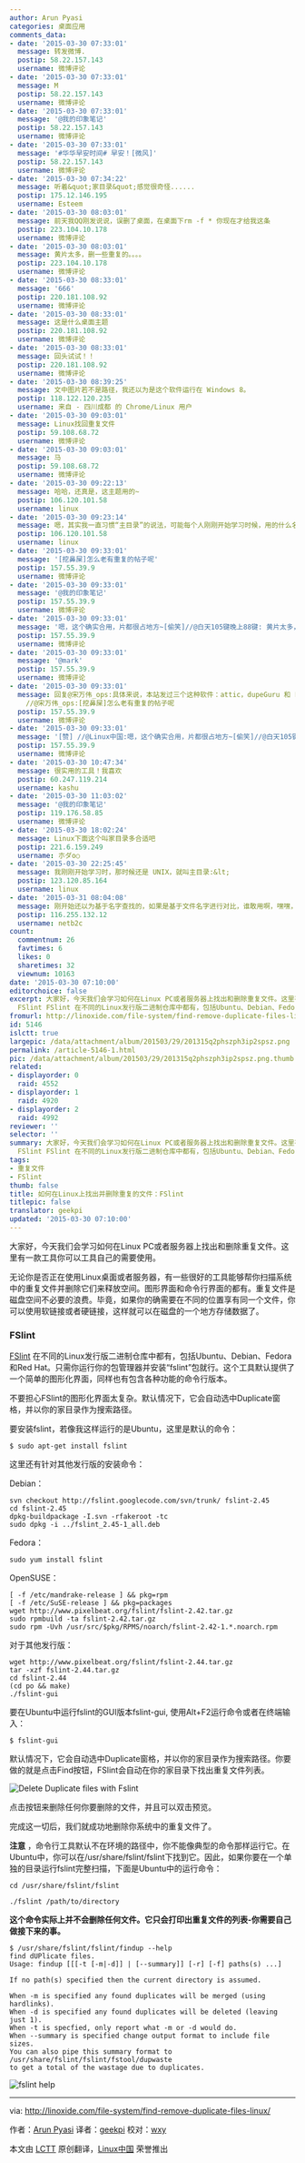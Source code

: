 ```yaml
---
author: Arun Pyasi
categories: 桌面应用
comments_data:
- date: '2015-03-30 07:33:01'
  message: 转发微博.
  postip: 58.22.157.143
  username: 微博评论
- date: '2015-03-30 07:33:01'
  message: M
  postip: 58.22.157.143
  username: 微博评论
- date: '2015-03-30 07:33:01'
  message: '@我的印象笔记'
  postip: 58.22.157.143
  username: 微博评论
- date: '2015-03-30 07:33:01'
  message: '#华华早安时间# 早安！[微风]'
  postip: 58.22.157.143
  username: 微博评论
- date: '2015-03-30 07:34:22'
  message: 听着&quot;家目录&quot;感觉很奇怪......
  postip: 175.12.146.195
  username: Esteem
- date: '2015-03-30 08:03:01'
  message: 前天我QQ刚发说说，误删了桌面，在桌面下rm -f * 你现在才给我这条
  postip: 223.104.10.178
  username: 微博评论
- date: '2015-03-30 08:03:01'
  message: 黄片太多，删一些重复的。。。。
  postip: 223.104.10.178
  username: 微博评论
- date: '2015-03-30 08:33:01'
  message: '666'
  postip: 220.181.108.92
  username: 微博评论
- date: '2015-03-30 08:33:01'
  message: 这是什么桌面主题
  postip: 220.181.108.92
  username: 微博评论
- date: '2015-03-30 08:33:01'
  message: 回头试试！！
  postip: 220.181.108.92
  username: 微博评论
- date: '2015-03-30 08:39:25'
  message: 文中图片若不是路径，我还以为是这个软件运行在 Windows 8。
  postip: 118.122.120.235
  username: 来自 - 四川成都 的 Chrome/Linux 用户
- date: '2015-03-30 09:03:01'
  message: Linux找回重复文件
  postip: 59.108.68.72
  username: 微博评论
- date: '2015-03-30 09:03:01'
  message: 马
  postip: 59.108.68.72
  username: 微博评论
- date: '2015-03-30 09:22:13'
  message: 哈哈，还真是，这主题用的~
  postip: 106.120.101.58
  username: linux
- date: '2015-03-30 09:23:14'
  message: 嗯，其实我一直习惯“主目录”的说法，可能每个人刚刚开始学习时候，用的什么名称就习惯什么吧。其实，我们很多名词应该逐步标准化了。
  postip: 106.120.101.58
  username: linux
- date: '2015-03-30 09:33:01'
  message: '[挖鼻屎]怎么老有重复的帖子呢'
  postip: 157.55.39.9
  username: 微博评论
- date: '2015-03-30 09:33:01'
  message: '@我的印象笔记'
  postip: 157.55.39.9
  username: 微博评论
- date: '2015-03-30 09:33:01'
  message: '嗯，这个确实合用，片都很占地方~[偷笑]//@白天105键晚上88键: 黄片太多，删一些重复的。。。。'
  postip: 157.55.39.9
  username: 微博评论
- date: '2015-03-30 09:33:01'
  message: '@mark'
  postip: 157.55.39.9
  username: 微博评论
- date: '2015-03-30 09:33:01'
  message: 回复@宋万伟_ops:具体来说，本站发过三个这种软件：attic，dupeGuru 和 FSlint——我也没想到这么多 //@宋万伟_ops:回复@Linux中国:[笑cry]我看标题一样，就没看内容[汗]虽然配图有区别。
    //@宋万伟_ops:[挖鼻屎]怎么老有重复的帖子呢
  postip: 157.55.39.9
  username: 微博评论
- date: '2015-03-30 09:33:01'
  message: '[赞] //@Linux中国:嗯，这个确实合用，片都很占地方~[偷笑]//@白天105键晚上88键: 黄片太多，删一些重复的。。。。'
  postip: 157.55.39.9
  username: 微博评论
- date: '2015-03-30 10:47:34'
  message: 很实用的工具！我喜欢
  postip: 60.247.119.214
  username: kashu
- date: '2015-03-30 11:03:02'
  message: '@我的印象笔记'
  postip: 119.176.58.85
  username: 微博评论
- date: '2015-03-30 18:02:24'
  message: Linux下面这个叫家目录多合适吧
  postip: 221.6.159.249
  username: 朩ダo○
- date: '2015-03-30 22:25:45'
  message: 我刚刚开始学习时，那时候还是 UNIX，就叫主目录:&lt;
  postip: 123.120.85.164
  username: linux
- date: '2015-03-31 08:04:08'
  message: 刚开始还以为基于名字查找的，如果是基于文件名字进行对比，谁敢用啊，嘿嘿，仔细的看了 测试了并不是这样，是基于md5值进行对比的，不错的工具，。
  postip: 116.255.132.12
  username: netb2c
count:
  commentnum: 26
  favtimes: 6
  likes: 0
  sharetimes: 32
  viewnum: 10163
date: '2015-03-30 07:10:00'
editorchoice: false
excerpt: 大家好，今天我们会学习如何在Linux PC或者服务器上找出和删除重复文件。这里有一款工具你可以工具自己的需要使用。 无论你是否正在使用Linux桌面或者服务器，有一些很好的工具能够帮你扫描系统中的重复文件并删除它们来释放空间。图形界面和命令行界面的都有。重复文件是磁盘空间不必要的浪费。毕竟，如果你的确需要在不同的位置享有同一个文件，你可以使用软链接或者硬链接，这样就可以在磁盘的一个地方存储数据了。
  FSlint FSlint 在不同的Linux发行版二进制仓库中都有，包括Ubuntu、Debian、Fedora和Red Hat。只需你运行你的包管理器
fromurl: http://linoxide.com/file-system/find-remove-duplicate-files-linux/
id: 5146
islctt: true
largepic: /data/attachment/album/201503/29/201315q2phszph3ip2spsz.png
permalink: /article-5146-1.html
pic: /data/attachment/album/201503/29/201315q2phszph3ip2spsz.png.thumb.jpg
related:
- displayorder: 0
  raid: 4552
- displayorder: 1
  raid: 4920
- displayorder: 2
  raid: 4992
reviewer: ''
selector: ''
summary: 大家好，今天我们会学习如何在Linux PC或者服务器上找出和删除重复文件。这里有一款工具你可以工具自己的需要使用。 无论你是否正在使用Linux桌面或者服务器，有一些很好的工具能够帮你扫描系统中的重复文件并删除它们来释放空间。图形界面和命令行界面的都有。重复文件是磁盘空间不必要的浪费。毕竟，如果你的确需要在不同的位置享有同一个文件，你可以使用软链接或者硬链接，这样就可以在磁盘的一个地方存储数据了。
  FSlint FSlint 在不同的Linux发行版二进制仓库中都有，包括Ubuntu、Debian、Fedora和Red Hat。只需你运行你的包管理器
tags:
- 重复文件
- FSlint
thumb: false
title: 如何在Linux上找出并删除重复的文件：FSlint
titlepic: false
translator: geekpi
updated: '2015-03-30 07:10:00'
---
```


大家好，今天我们会学习如何在Linux PC或者服务器上找出和删除重复文件。这里有一款工具你可以工具自己的需要使用。


无论你是否正在使用Linux桌面或者服务器，有一些很好的工具能够帮你扫描系统中的重复文件并删除它们来释放空间。图形界面和命令行界面的都有。重复文件是磁盘空间不必要的浪费。毕竟，如果你的确需要在不同的位置享有同一个文件，你可以使用软链接或者硬链接，这样就可以在磁盘的一个地方存储数据了。


### FSlint


[FSlint](http://www.pixelbeat.org/fslint/) 在不同的Linux发行版二进制仓库中都有，包括Ubuntu、Debian、Fedora和Red Hat。只需你运行你的包管理器并安装“fslint”包就行。这个工具默认提供了一个简单的图形化界面，同样也有包含各种功能的命令行版本。


不要担心FSlint的图形化界面太复杂。默认情况下，它会自动选中Duplicate窗格，并以你的家目录作为搜索路径。


要安装fslint，若像我这样运行的是Ubuntu，这里是默认的命令：



```
$ sudo apt-get install fslint

```

这里还有针对其他发行版的安装命令：


Debian：



```
svn checkout http://fslint.googlecode.com/svn/trunk/ fslint-2.45
cd fslint-2.45
dpkg-buildpackage -I.svn -rfakeroot -tc
sudo dpkg -i ../fslint_2.45-1_all.deb

```

Fedora：



```
sudo yum install fslint

```

OpenSUSE：



```
[ -f /etc/mandrake-release ] && pkg=rpm
[ -f /etc/SuSE-release ] && pkg=packages
wget http://www.pixelbeat.org/fslint/fslint-2.42.tar.gz
sudo rpmbuild -ta fslint-2.42.tar.gz
sudo rpm -Uvh /usr/src/$pkg/RPMS/noarch/fslint-2.42-1.*.noarch.rpm

```

对于其他发行版：



```
wget http://www.pixelbeat.org/fslint/fslint-2.44.tar.gz
tar -xzf fslint-2.44.tar.gz
cd fslint-2.44
(cd po && make)
./fslint-gui

```

要在Ubuntu中运行fslint的GUI版本fslint-gui, 使用Alt+F2运行命令或者在终端输入：



```
$ fslint-gui

```

默认情况下，它会自动选中Duplicate窗格，并以你的家目录作为搜索路径。你要做的就是点击Find按钮，FSlint会自动在你的家目录下找出重复文件列表。


![Delete Duplicate files with Fslint](/data/attachment/album/201503/29/201315q2phszph3ip2spsz.png)


点击按钮来删除任何你要删除的文件，并且可以双击预览。


完成这一切后，我们就成功地删除你系统中的重复文件了。


**注意** ，命令行工具默认不在环境的路径中，你不能像典型的命令那样运行它。在Ubuntu中，你可以在/usr/share/fslint/fslint下找到它。因此，如果你要在一个单独的目录运行fslint完整扫描，下面是Ubuntu中的运行命令：



```
cd /usr/share/fslint/fslint

./fslint /path/to/directory

```

**这个命令实际上并不会删除任何文件。它只会打印出重复文件的列表-你需要自己做接下来的事。**



```
$ /usr/share/fslint/fslint/findup --help
find dUPlicate files.
Usage: findup [[[-t [-m|-d]] | [--summary]] [-r] [-f] paths(s) ...]

If no path(s) specified then the current directory is assumed.

When -m is specified any found duplicates will be merged (using hardlinks).
When -d is specified any found duplicates will be deleted (leaving just 1).
When -t is specfied, only report what -m or -d would do.
When --summary is specified change output format to include file sizes.
You can also pipe this summary format to /usr/share/fslint/fslint/fstool/dupwaste
to get a total of the wastage due to duplicates.

```

![fslint help](/data/attachment/album/201503/29/201317rhoizhd4zozqam80.png)




---


via: <http://linoxide.com/file-system/find-remove-duplicate-files-linux/>


作者：[Arun Pyasi](http://linoxide.com/author/arunp/) 译者：[geekpi](https://github.com/geekpi) 校对：[wxy](https://github.com/wxy)


本文由 [LCTT](https://github.com/LCTT/TranslateProject) 原创翻译，[Linux中国](http://linux.cn/) 荣誉推出